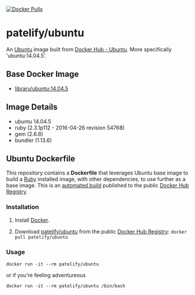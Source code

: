 [![Docker Pulls](https://img.shields.io/docker/pulls/patelify/ubuntu.svg)](https://hub.docker.com/r/patelify/ubuntu/)

# patelify/ubuntu

An [Ubuntu](https://www.ubuntu.com/) image built from [Docker Hub - Ubuntu](https://hub.docker.com/_/ubuntu/). More specifically 'ubuntu:14.04.5'.

## Base Docker Image

* [library/ubuntu:14.04.5](https://hub.docker.com/_/ubuntu/)

## Image Details
- ubuntu 14.04.5
- ruby (2.3.1p112 - 2016-04-26 revision 54768)
- gem (2.6.8)
- bundler (1.13.6)

## Ubuntu Dockerfile

This repository contains a **Dockerfile** that leverages Ubuntu base image to build a [Ruby](https://www.ruby-lang.org/en/) installed image, with other dependencies, to use further as a base image. This is an [automated build](https://hub.docker.com/r/patelify/ubuntu/) published to the public [Docker Hub Registry](https://hub.docker.com/).

### Installation

1. Install [Docker](https://www.docker.com/).

2. Download [patelify/ubuntu](https://hub.docker.com/r/patelify/ubuntu/) from the public [Docker Hub Registry](https://registry.hub.docker.com/): `docker pull patelify/ubuntu`


### Usage

    docker run -it --rm patelify/ubuntu


or if you're feeling adventureous

    docker run -it --rm patelify/ubuntu /bin/bash

